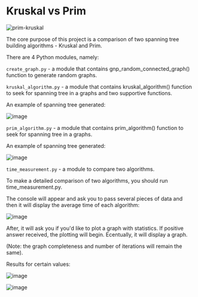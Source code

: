 # Kruskal vs Prim

![prim-kruskal](https://user-images.githubusercontent.com/91615650/154838046-16c67c3c-fa0a-4d13-ab47-86da31040bbb.png)

The core purpose of this project is a comparison of two spanning tree building algorithms - Kruskal and Prim.

There are 4 Python modules, namely:

```create_graph.py``` - a module that contains gnp_random_connected_graph() function to generate random graphs.

```kruskal_algorithm.py``` - a module that contains kruskal_algorithm() function to seek for spanning tree in a graphs and two supportive functions.

An example of spanning tree generated:

![image](https://user-images.githubusercontent.com/91615650/154845615-ec98f5ac-15ad-4b43-b8eb-a62680270b4b.png)

```prim_algorithm.py``` - a module that contains prim_algorithm() function to seek for spanning tree in a graphs.

An example of spanning tree generated:

![image](https://user-images.githubusercontent.com/91615650/154845701-0c88265f-32d8-4bff-a059-56d413260c04.png)

```time_measurement.py``` - a module to compare two algorithms.

To make a detailed comparison of two algorithms, you should run time_measurement.py.

The console will appear and ask you to pass several pieces of data and then it will display the average time of each algorithm:

![image](https://user-images.githubusercontent.com/91615650/154846036-4ec9a177-d9a1-42a2-8e68-d2d4b9de7ee9.png)

After, it will ask you if you'd like to plot a graph with statistics. If positive answer received, the plotting will begin. Ecentually, it will display a graph.

(Note: the graph completeness and number of iterations will remain the same).

Results for certain values:

![image](https://user-images.githubusercontent.com/91615650/154844282-a9bb912f-fcb7-4571-aca3-b3de258fc956.png)

![image](https://user-images.githubusercontent.com/91615650/154844387-34e18cdd-558f-44be-8cb7-b4e05980138a.png)
